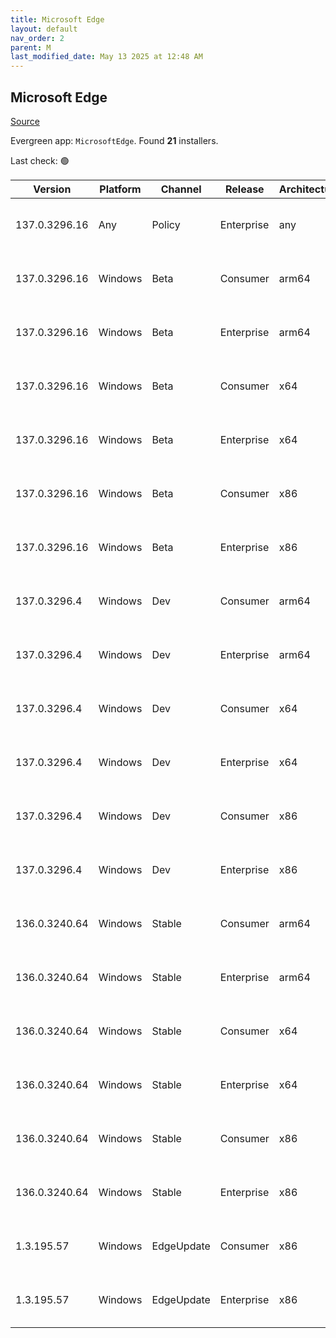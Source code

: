 ```yaml
---
title: Microsoft Edge
layout: default
nav_order: 2
parent: M
last_modified_date: May 13 2025 at 12:48 AM
---
```


## Microsoft Edge

[Source](https://www.microsoft.com/edge)

Evergreen app: `MicrosoftEdge`. Found **21** installers.

Last check: 🟢

| Version       | Platform | Channel    | Release    | Architecture | Hash                                                             | URI                                                                                                                                                                                                                                                                                                                      |
| ------------- | -------- | ---------- | ---------- | ------------ | ---------------------------------------------------------------- | ------------------------------------------------------------------------------------------------------------------------------------------------------------------------------------------------------------------------------------------------------------------------------------------------------------------------ |
| 137.0.3296.16 | Any      | Policy     | Enterprise | any          | B5BC2A4F545C0F87A9C599DAC827024625329895C39D5AF716B2B8A7EBDAAC90 | [https://msedge.sf.dl.delivery.mp.microsoft.com/filestreamingservice/files/11b5bc11-5e4b-4e88-9fef-953997e3d6cb/MicrosoftEdgePolicyTemplates.cab](https://msedge.sf.dl.delivery.mp.microsoft.com/filestreamingservice/files/11b5bc11-5e4b-4e88-9fef-953997e3d6cb/MicrosoftEdgePolicyTemplates.cab)                       |
| 137.0.3296.16 | Windows  | Beta       | Consumer   | arm64        | CCD3F4E18CC8F68CD77FDF4E71EB200391DD2BF608B9A8C3580611E3E0C1C647 | [https://msedge.sf.dl.delivery.mp.microsoft.com/filestreamingservice/files/826649b0-a31d-4957-8e66-7b5bfaa859d3/MicrosoftEdgeBetaEnterpriseARM64.msi](https://msedge.sf.dl.delivery.mp.microsoft.com/filestreamingservice/files/826649b0-a31d-4957-8e66-7b5bfaa859d3/MicrosoftEdgeBetaEnterpriseARM64.msi)               |
| 137.0.3296.16 | Windows  | Beta       | Enterprise | arm64        | CCD3F4E18CC8F68CD77FDF4E71EB200391DD2BF608B9A8C3580611E3E0C1C647 | [https://msedge.sf.dl.delivery.mp.microsoft.com/filestreamingservice/files/826649b0-a31d-4957-8e66-7b5bfaa859d3/MicrosoftEdgeBetaEnterpriseARM64.msi](https://msedge.sf.dl.delivery.mp.microsoft.com/filestreamingservice/files/826649b0-a31d-4957-8e66-7b5bfaa859d3/MicrosoftEdgeBetaEnterpriseARM64.msi)               |
| 137.0.3296.16 | Windows  | Beta       | Consumer   | x64          | 14634296FDE09F980A9EDE5A37C69A46008285D655817956A71DCE02F56B0B8A | [https://msedge.sf.dl.delivery.mp.microsoft.com/filestreamingservice/files/ba881686-baa8-4686-8d40-d921554c9136/MicrosoftEdgeBetaEnterpriseX64.msi](https://msedge.sf.dl.delivery.mp.microsoft.com/filestreamingservice/files/ba881686-baa8-4686-8d40-d921554c9136/MicrosoftEdgeBetaEnterpriseX64.msi)                   |
| 137.0.3296.16 | Windows  | Beta       | Enterprise | x64          | 14634296FDE09F980A9EDE5A37C69A46008285D655817956A71DCE02F56B0B8A | [https://msedge.sf.dl.delivery.mp.microsoft.com/filestreamingservice/files/ba881686-baa8-4686-8d40-d921554c9136/MicrosoftEdgeBetaEnterpriseX64.msi](https://msedge.sf.dl.delivery.mp.microsoft.com/filestreamingservice/files/ba881686-baa8-4686-8d40-d921554c9136/MicrosoftEdgeBetaEnterpriseX64.msi)                   |
| 137.0.3296.16 | Windows  | Beta       | Consumer   | x86          | B784F6DE9B72E2FA2142B6FC9B0873036A02A33133343C937C6226125F057F92 | [https://msedge.sf.dl.delivery.mp.microsoft.com/filestreamingservice/files/d3cad021-256b-4866-8472-531b6426089a/MicrosoftEdgeBetaEnterpriseX86.msi](https://msedge.sf.dl.delivery.mp.microsoft.com/filestreamingservice/files/d3cad021-256b-4866-8472-531b6426089a/MicrosoftEdgeBetaEnterpriseX86.msi)                   |
| 137.0.3296.16 | Windows  | Beta       | Enterprise | x86          | B784F6DE9B72E2FA2142B6FC9B0873036A02A33133343C937C6226125F057F92 | [https://msedge.sf.dl.delivery.mp.microsoft.com/filestreamingservice/files/d3cad021-256b-4866-8472-531b6426089a/MicrosoftEdgeBetaEnterpriseX86.msi](https://msedge.sf.dl.delivery.mp.microsoft.com/filestreamingservice/files/d3cad021-256b-4866-8472-531b6426089a/MicrosoftEdgeBetaEnterpriseX86.msi)                   |
| 137.0.3296.4  | Windows  | Dev        | Consumer   | arm64        | 96EF40D86277714CF2D99B0A73A9268A1728F8EF51CCE74B46BC66CD5104AE25 | [https://msedge.sf.dl.delivery.mp.microsoft.com/filestreamingservice/files/761a1903-8299-40fb-a4b3-79ee87c90dcb/MicrosoftEdgeDevEnterpriseARM64.msi](https://msedge.sf.dl.delivery.mp.microsoft.com/filestreamingservice/files/761a1903-8299-40fb-a4b3-79ee87c90dcb/MicrosoftEdgeDevEnterpriseARM64.msi)                 |
| 137.0.3296.4  | Windows  | Dev        | Enterprise | arm64        | 96EF40D86277714CF2D99B0A73A9268A1728F8EF51CCE74B46BC66CD5104AE25 | [https://msedge.sf.dl.delivery.mp.microsoft.com/filestreamingservice/files/761a1903-8299-40fb-a4b3-79ee87c90dcb/MicrosoftEdgeDevEnterpriseARM64.msi](https://msedge.sf.dl.delivery.mp.microsoft.com/filestreamingservice/files/761a1903-8299-40fb-a4b3-79ee87c90dcb/MicrosoftEdgeDevEnterpriseARM64.msi)                 |
| 137.0.3296.4  | Windows  | Dev        | Consumer   | x64          | BF904AAB1734479A1DE733D2DAD7B5A241EDCCFA283498A6B04932E020E95330 | [https://msedge.sf.dl.delivery.mp.microsoft.com/filestreamingservice/files/7da7c072-b788-467c-a4dd-61db421ae2ce/MicrosoftEdgeDevEnterpriseX64.msi](https://msedge.sf.dl.delivery.mp.microsoft.com/filestreamingservice/files/7da7c072-b788-467c-a4dd-61db421ae2ce/MicrosoftEdgeDevEnterpriseX64.msi)                     |
| 137.0.3296.4  | Windows  | Dev        | Enterprise | x64          | BF904AAB1734479A1DE733D2DAD7B5A241EDCCFA283498A6B04932E020E95330 | [https://msedge.sf.dl.delivery.mp.microsoft.com/filestreamingservice/files/7da7c072-b788-467c-a4dd-61db421ae2ce/MicrosoftEdgeDevEnterpriseX64.msi](https://msedge.sf.dl.delivery.mp.microsoft.com/filestreamingservice/files/7da7c072-b788-467c-a4dd-61db421ae2ce/MicrosoftEdgeDevEnterpriseX64.msi)                     |
| 137.0.3296.4  | Windows  | Dev        | Consumer   | x86          | 457591AD01E639C179BEFB9A77D9DD7BD3BA7D7FE72440F9A7A4CFD6DD0FF77C | [https://msedge.sf.dl.delivery.mp.microsoft.com/filestreamingservice/files/7e79f526-55df-4330-800a-bad2c8c639b7/MicrosoftEdgeDevEnterpriseX86.msi](https://msedge.sf.dl.delivery.mp.microsoft.com/filestreamingservice/files/7e79f526-55df-4330-800a-bad2c8c639b7/MicrosoftEdgeDevEnterpriseX86.msi)                     |
| 137.0.3296.4  | Windows  | Dev        | Enterprise | x86          | 457591AD01E639C179BEFB9A77D9DD7BD3BA7D7FE72440F9A7A4CFD6DD0FF77C | [https://msedge.sf.dl.delivery.mp.microsoft.com/filestreamingservice/files/7e79f526-55df-4330-800a-bad2c8c639b7/MicrosoftEdgeDevEnterpriseX86.msi](https://msedge.sf.dl.delivery.mp.microsoft.com/filestreamingservice/files/7e79f526-55df-4330-800a-bad2c8c639b7/MicrosoftEdgeDevEnterpriseX86.msi)                     |
| 136.0.3240.64 | Windows  | Stable     | Consumer   | arm64        | 0B7EE4866F976D8C8473B22DFA39609EDDB5E27B77E9896584151118E4B2D5E6 | [https://msedge.sf.dl.delivery.mp.microsoft.com/filestreamingservice/files/464bbc18-20c3-42e4-9dbd-a8e950bf9422/MicrosoftEdgeEnterpriseARM64.msi](https://msedge.sf.dl.delivery.mp.microsoft.com/filestreamingservice/files/464bbc18-20c3-42e4-9dbd-a8e950bf9422/MicrosoftEdgeEnterpriseARM64.msi)                       |
| 136.0.3240.64 | Windows  | Stable     | Enterprise | arm64        | 0B7EE4866F976D8C8473B22DFA39609EDDB5E27B77E9896584151118E4B2D5E6 | [https://msedge.sf.dl.delivery.mp.microsoft.com/filestreamingservice/files/464bbc18-20c3-42e4-9dbd-a8e950bf9422/MicrosoftEdgeEnterpriseARM64.msi](https://msedge.sf.dl.delivery.mp.microsoft.com/filestreamingservice/files/464bbc18-20c3-42e4-9dbd-a8e950bf9422/MicrosoftEdgeEnterpriseARM64.msi)                       |
| 136.0.3240.64 | Windows  | Stable     | Consumer   | x64          | 7EE9F9A6E2422BBB2FB305B9D2BF52DFB6BE91F15336601300D5F43F0E59701F | [https://msedge.sf.dl.delivery.mp.microsoft.com/filestreamingservice/files/099b3f39-a299-478b-9987-fe1e1f96803c/MicrosoftEdgeEnterpriseX64.msi](https://msedge.sf.dl.delivery.mp.microsoft.com/filestreamingservice/files/099b3f39-a299-478b-9987-fe1e1f96803c/MicrosoftEdgeEnterpriseX64.msi)                           |
| 136.0.3240.64 | Windows  | Stable     | Enterprise | x64          | 7EE9F9A6E2422BBB2FB305B9D2BF52DFB6BE91F15336601300D5F43F0E59701F | [https://msedge.sf.dl.delivery.mp.microsoft.com/filestreamingservice/files/099b3f39-a299-478b-9987-fe1e1f96803c/MicrosoftEdgeEnterpriseX64.msi](https://msedge.sf.dl.delivery.mp.microsoft.com/filestreamingservice/files/099b3f39-a299-478b-9987-fe1e1f96803c/MicrosoftEdgeEnterpriseX64.msi)                           |
| 136.0.3240.64 | Windows  | Stable     | Consumer   | x86          | F15EE8F22122AEC80DD2FE1D8D9C5CB8C9D83D77E3557202B3BEB3CD3D55FF03 | [https://msedge.sf.dl.delivery.mp.microsoft.com/filestreamingservice/files/fa2d56c7-e2af-4b92-923f-0f0272bc5ed1/MicrosoftEdgeEnterpriseX86.msi](https://msedge.sf.dl.delivery.mp.microsoft.com/filestreamingservice/files/fa2d56c7-e2af-4b92-923f-0f0272bc5ed1/MicrosoftEdgeEnterpriseX86.msi)                           |
| 136.0.3240.64 | Windows  | Stable     | Enterprise | x86          | F15EE8F22122AEC80DD2FE1D8D9C5CB8C9D83D77E3557202B3BEB3CD3D55FF03 | [https://msedge.sf.dl.delivery.mp.microsoft.com/filestreamingservice/files/fa2d56c7-e2af-4b92-923f-0f0272bc5ed1/MicrosoftEdgeEnterpriseX86.msi](https://msedge.sf.dl.delivery.mp.microsoft.com/filestreamingservice/files/fa2d56c7-e2af-4b92-923f-0f0272bc5ed1/MicrosoftEdgeEnterpriseX86.msi)                           |
| 1.3.195.57    | Windows  | EdgeUpdate | Consumer   | x86          | 2C04CCDEEF820995ABE97997BC46004A923A6F10CCCB701C1F71965E8743FE89 | [https://msedge.sf.dl.delivery.mp.microsoft.com/filestreamingservice/files/31d009b8-4345-4a07-baca-f5aba2083bad/MicrosoftEdgeUpdateSetup_X86_1.3.195.57.exe](https://msedge.sf.dl.delivery.mp.microsoft.com/filestreamingservice/files/31d009b8-4345-4a07-baca-f5aba2083bad/MicrosoftEdgeUpdateSetup_X86_1.3.195.57.exe) |
| 1.3.195.57    | Windows  | EdgeUpdate | Enterprise | x86          | 2C04CCDEEF820995ABE97997BC46004A923A6F10CCCB701C1F71965E8743FE89 | [https://msedge.sf.dl.delivery.mp.microsoft.com/filestreamingservice/files/31d009b8-4345-4a07-baca-f5aba2083bad/MicrosoftEdgeUpdateSetup_X86_1.3.195.57.exe](https://msedge.sf.dl.delivery.mp.microsoft.com/filestreamingservice/files/31d009b8-4345-4a07-baca-f5aba2083bad/MicrosoftEdgeUpdateSetup_X86_1.3.195.57.exe) |
